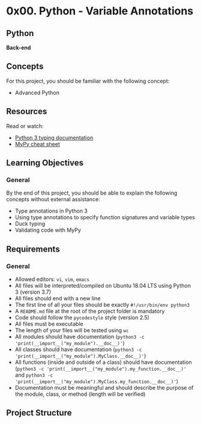 # 0x00. Python - Variable Annotations

## Python
**Back-end**
 
## Concepts
For this project, you should be familiar with the following concept:
- Advanced Python

## Resources
Read or watch:
- [Python 3 typing documentation](https://docs.python.org/3/library/typing.html)
- [MyPy cheat sheet](https://mypy.readthedocs.io/en/stable/cheat_sheet_py3.html)

## Learning Objectives

### General
By the end of this project, you should be able to explain the following concepts without external assistance:
- Type annotations in Python 3
- Using type annotations to specify function signatures and variable types
- Duck typing
- Validating code with MyPy

## Requirements

### General
- Allowed editors: `vi`, `vim`, `emacs`
- All files will be interpreted/compiled on Ubuntu 18.04 LTS using Python 3 (version 3.7)
- All files should end with a new line
- The first line of all your files should be exactly `#!/usr/bin/env python3`
- A `README.md` file at the root of the project folder is mandatory
- Code should follow the `pycodestyle` style (version 2.5)
- All files must be executable
- The length of your files will be tested using `wc`
- All modules should have documentation (`python3 -c 'print(__import__("my_module").__doc__)'`)
- All classes should have documentation (`python3 -c 'print(__import__("my_module").MyClass.__doc__)'`)
- All functions (inside and outside of a class) should have documentation (`python3 -c 'print(__import__("my_module").my_function.__doc__)'` and `python3 -c 'print(__import__("my_module").MyClass.my_function.__doc__)'`)
- Documentation must be meaningful and should describe the purpose of the module, class, or method (length will be verified)

## Project Structure
